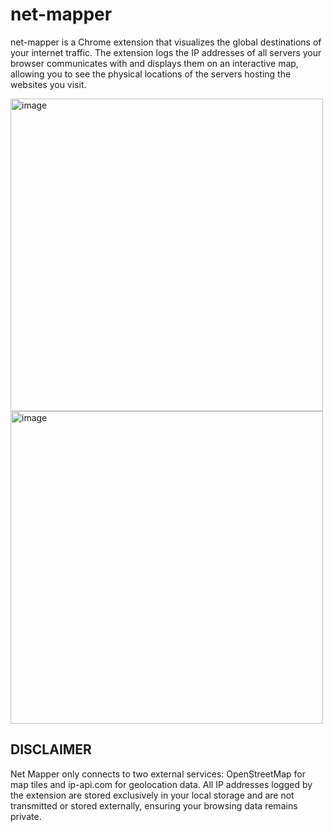 # net-mapper

net-mapper is a Chrome extension that visualizes the global destinations of your internet traffic. The extension logs the IP addresses of all servers your browser communicates with and displays them on an interactive map, allowing you to see the physical locations of the servers hosting the websites you visit.

<img width="500" alt="image" src="https://github.com/user-attachments/assets/6e97b78a-6eaa-4b68-a891-41ad148aaae6">
<img width="500" alt="image" src="https://github.com/user-attachments/assets/de84c1a9-cf27-4583-ba0f-d49ae58c367a">


## DISCLAIMER
Net Mapper only connects to two external services: OpenStreetMap for map tiles and ip-api.com for geolocation data. All IP addresses logged by the extension are stored exclusively in your local storage and are not transmitted or stored externally, ensuring your browsing data remains private.